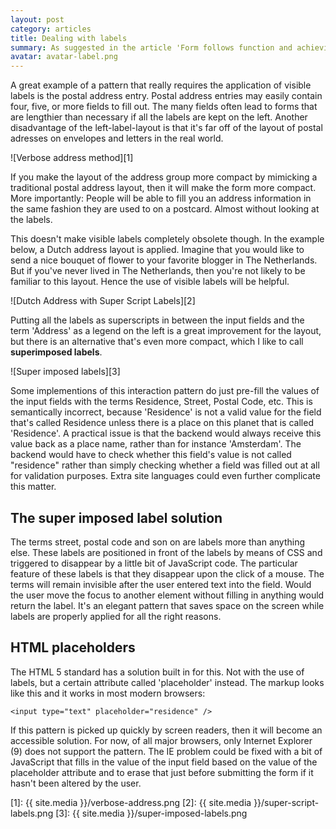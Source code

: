 ```yaml
---
layout: post
category: articles
title: Dealing with labels
summary: As suggested in the article 'Form follows function and achieving thereof', every input element on a form should ideally have a label. Labels give more meaning to input elements and makes them accessible. This article dives into dealing with labels and input fields for postal addresses on forms.
avatar: avatar-label.png
---
```


A great example of a pattern that really requires the application of visible labels is the postal address entry. Postal address entries may easily contain four, five, or more fields to fill out. The many fields often lead to forms that are lengthier than necessary if all the labels are kept on the left. Another disadvantage of the left-label-layout is that it's far off of the layout of postal adresses on envelopes and letters in the real world.

![Verbose address method][1]

If you make the layout of the address group more compact by mimicking a traditional postal address layout, then it will make the form more compact. More importantly: People will be able to fill you an address information in the same fashion they are used to on a postcard. Almost without looking at the labels.

This doesn't make visible labels completely obsolete though. In the example below, a Dutch address layout is applied. Imagine that you would like to send a nice bouquet of flower to your favorite blogger in The Netherlands. But if you've never lived in The Netherlands, then you're not likely to be familiar to this layout. Hence the use of visible labels will be helpful.

![Dutch Address with Super Script Labels][2]

Putting all the labels as superscripts in between the input fields and the term 'Address' as a legend on the left is a great improvement for the layout, but there is an alternative that's even more compact, which I like to call **superimposed labels**.

![Super imposed labels][3]

Some implementions of this interaction pattern do just pre-fill the values of the input fields with the terms Residence, Street, Postal Code, etc. This is semantically incorrect, because 'Residence' is not a valid value for the field that's called Residence unless there is a place on this planet that is called 'Residence'. A practical issue is that the backend would always receive this value back as a place name, rather than for instance 'Amsterdam'. The backend would have to check whether this field's value is not called "residence" rather than simply checking whether a field was filled out at all for validation purposes. Extra site languages could even further complicate this matter.

## The super imposed label solution

The terms street, postal code and son on are labels more than anything else. These labels are positioned in front of the labels by means of CSS and triggered to disappear by a little bit of JavaScript code. The particular feature of these labels is that they disappear upon the click of a mouse. The terms will remain invisible after the user entered text into the field. Would the user move the focus to another element without filling in anything would return the label. It's an elegant pattern that saves space on the screen while labels are properly applied for all the right reasons.

## HTML placeholders

The HTML 5 standard has a solution built in for this. Not with the use of labels, but a certain attribute called 'placeholder' instead. The markup looks like this and it works in most modern browsers:

	<input type="text" placeholder="residence" />

If this pattern is picked up quickly by screen readers, then it will become an accessible solution. For now, of all major browsers, only Internet Explorer (9) does not support the pattern. The IE problem could be fixed with a bit of JavaScript that fills in the value of the input field based on the value of the placeholder attribute and to erase that just before submitting the form if it hasn't been altered by the user.


 [1]: {{ site.media }}/verbose-address.png
 [2]: {{ site.media }}/super-script-labels.png
 [3]: {{ site.media }}/super-imposed-labels.png